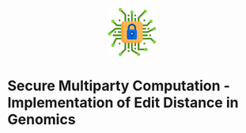 <p align="center">
    <a href="https://github.com/FRASCOH/SMC-editdistance-genomic/">
        <img src="SMC-Genomic.png" alt="SMC-editdistance-genomic" title="SMC-editdistance-genomic" height="100"/>
    </a>
</p>

# Secure Multiparty Computation - Implementation of Edit Distance in Genomics


